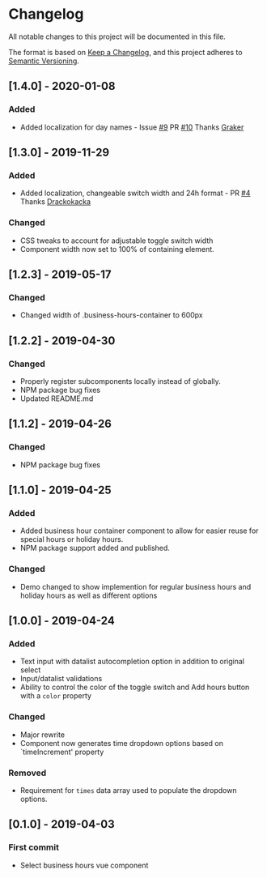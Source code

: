 # Changelog

All notable changes to this project will be documented in this file.

The format is based on [Keep a Changelog](https://keepachangelog.com/en/1.0.0/),
and this project adheres to [Semantic Versioning](https://semver.org/spec/v2.0.0.html).

## [1.4.0] - 2020-01-08

### Added

- Added localization for day names - Issue [#9](https://github.com/sbarry50/vue-business-hours/issues/9) PR [#10](https://github.com/sbarry50/vue-business-hours/pull/10) Thanks [Graker](https://github.com/graker)

## [1.3.0] - 2019-11-29

### Added

- Added localization, changeable switch width and 24h format - PR [#4](https://github.com/sbarry50/vue-business-hours/pull/4) Thanks [Drackokacka](https://github.com/Drackokacka)

### Changed

- CSS tweaks to account for adjustable toggle switch width
- Component width now set to 100% of containing element.

## [1.2.3] - 2019-05-17

### Changed

- Changed width of .business-hours-container to 600px

## [1.2.2] - 2019-04-30

### Changed

- Properly register subcomponents locally instead of globally.
- NPM package bug fixes
- Updated README.md

## [1.1.2] - 2019-04-26

### Changed

- NPM package bug fixes

## [1.1.0] - 2019-04-25

### Added

- Added business hour container component to allow for easier reuse for special hours or holiday hours.
- NPM package support added and published.

### Changed

- Demo changed to show implemention for regular business hours and holiday hours as well as different options

## [1.0.0] - 2019-04-24

### Added

- Text input with datalist autocompletion option in addition to original select
- Input/datalist validations
- Ability to control the color of the toggle switch and Add hours button with a `color` property

### Changed

- Major rewrite
- Component now generates time dropdown options based on `timeIncrement' property

### Removed

- Requirement for `times` data array used to populate the dropdown options.

## [0.1.0] - 2019-04-03

### First commit

- Select business hours vue component
